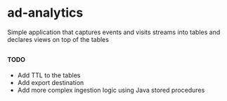 # ad-analytics

Simple application that captures events and visits streams into tables and declares views on top of the tables

##

#### TODO 
* Add TTL to the tables
* Add export destination
* Add more complex ingestion logic using Java stored procedures

